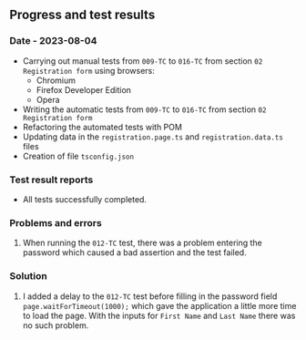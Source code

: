 ## Progress and test results

### Date - 2023-08-04

- Carrying out manual tests from `009-TC` to `016-TC` from section `02 Registration form` using browsers:
    - Chromium
    - Firefox Developer Edition
    - Opera
- Writing the automatic tests from `009-TC` to `016-TC` from section `02 Registration form`
- Refactoring the automated tests with POM
- Updating data in the `registration.page.ts` and `registration.data.ts` files
- Creation of file `tsconfig.json`

### Test result reports

- All tests successfully completed.

### Problems and errors

1.  When running the `012-TC` test, there was a problem entering the password which caused a bad assertion and the test failed.

### Solution

1. I added a delay to the `012-TC` test before filling in the password field `page.waitForTimeout(1000);` which gave the application a little more time to load the page.
With the inputs for `First Name` and `Last Name` there was no such problem.